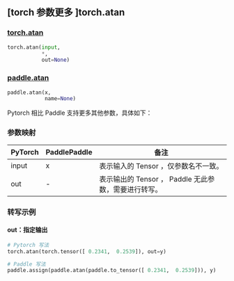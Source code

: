 ## [torch 参数更多 ]torch.atan
### [torch.atan](https://pytorch.org/docs/stable/generated/torch.atan.html#torch.atan)

```python
torch.atan(input,
           *,
           out=None)
```

### [paddle.atan](https://www.paddlepaddle.org.cn/documentation/docs/zh/api/paddle/atan_cn.html#atan)

```python
paddle.atan(x,
            name=None)
```

Pytorch 相比 Paddle 支持更多其他参数，具体如下：

### 参数映射
| PyTorch       | PaddlePaddle | 备注                                                   |
| ------------- | ------------ | ------------------------------------------------------ |
| input | x | 表示输入的 Tensor ，仅参数名不一致。  |
| out | -  | 表示输出的 Tensor ， Paddle 无此参数，需要进行转写。    |


### 转写示例
#### out：指定输出
```python
# Pytorch 写法
torch.atan(torch.tensor([ 0.2341,  0.2539]), out=y)

# Paddle 写法
paddle.assign(paddle.atan(paddle.to_tensor([ 0.2341,  0.2539])), y)
```
